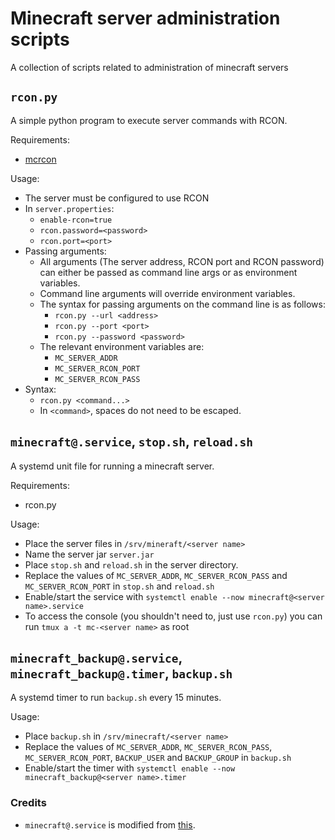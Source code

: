 # Minecraft server administration scripts
A collection of scripts related to administration of minecraft servers
## `rcon.py`
A simple python program to execute server commands with RCON.

Requirements:
* [mcrcon](https://pypi.org/project/mcrcon/)

Usage:
* The server must be configured to use RCON
* In `server.properties`:
    * `enable-rcon=true`
    * `rcon.password=<password>`
    * `rcon.port=<port>`
* Passing arguments:
    * All arguments (The server address, RCON port and RCON password) can either be passed as command line args or as environment variables.
    * Command line arguments will override environment variables.
    * The syntax for passing arguments on the command line is as follows:
        * `rcon.py --url <address>`
        * `rcon.py --port <port>`
        * `rcon.py --password <password>`
    * The relevant environment variables are:
        * `MC_SERVER_ADDR`
        * `MC_SERVER_RCON_PORT`
        * `MC_SERVER_RCON_PASS`
* Syntax:
    * `rcon.py <command...>`
    * In `<command>`, spaces do not need to be escaped.

## `minecraft@.service`, `stop.sh`, `reload.sh`
A systemd unit file for running a minecraft server.

Requirements:
* rcon.py

Usage:
* Place the server files in `/srv/mineraft/<server name>`
* Name the server jar `server.jar`
* Place `stop.sh` and `reload.sh` in the server directory.
* Replace the values of `MC_SERVER_ADDR`, `MC_SERVER_RCON_PASS` and `MC_SERVER_RCON_PORT` in `stop.sh` and `reload.sh`
* Enable/start the service with `systemctl enable --now minecraft@<server name>.service`
* To access the console (you shouldn't need to, just use `rcon.py`) you can run `tmux a -t mc-<server name>` as root

## `minecraft_backup@.service`, `minecraft_backup@.timer`, `backup.sh`
A systemd timer to run `backup.sh` every 15 minutes.

Usage:
* Place `backup.sh` in `/srv/minecraft/<server name>`
* Replace the values of `MC_SERVER_ADDR`, `MC_SERVER_RCON_PASS`, `MC_SERVER_RCON_PORT`, `BACKUP_USER` and `BACKUP_GROUP` in `backup.sh`
* Enable/start the timer with `systemctl enable --now minecraft_backup@<server name>.timer`

### Credits
* `minecraft@.service` is modified from [this](https://github.com/agowa338/MinecraftSystemdUnit/).
